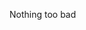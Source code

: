 Nothing too bad

<!---
uSnowe/uSnowe is a ✨ special ✨ repository because its `README.md` (this file) appears on your GitHub profile.
You can click the Preview link to take a look at your changes.
--->
